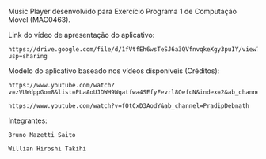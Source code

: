 Music Player desenvolvido para Exercício Programa 1 de Computação Móvel (MAC0463).

Link do vídeo de apresentação do aplicativo: 

    https://drive.google.com/file/d/1fVtfEh6wsTeSJ6a3QVfnvqkeXgy3puIY/view?usp=sharing

Modelo do aplicativo baseado nos vídeos disponíveis (Créditos): 

    https://www.youtube.com/watch?v=zVUWdppGom8&list=PLaAoUJDWH9Wqatfwa4SEfyFevrl8QefcN&index=2&ab_channel=FullStackNiraj
    
    https://www.youtube.com/watch?v=fOtCxD3AodY&ab_channel=PradipDebnath
    
Integrantes: 

    Bruno Mazetti Saito
    
    Willian Hiroshi Takihi
